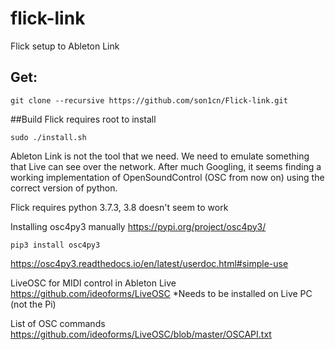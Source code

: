 # flick-link
 Flick setup to Ableton Link

## Get:
```
git clone --recursive https://github.com/son1cn/Flick-link.git
```
##Build
Flick requires root to install
```
sudo ./install.sh
```

Ableton Link is not the tool that we need. We need to emulate something that Live can see over the network. After much Googling, it seems finding a working implementation of OpenSoundControl (OSC from now on) using the correct version of python.

Flick requires python 3.7.3, 3.8 doesn't seem to work

Installing osc4py3 manually
https://pypi.org/project/osc4py3/
```
pip3 install osc4py3
```
https://osc4py3.readthedocs.io/en/latest/userdoc.html#simple-use

LiveOSC for MIDI control in Ableton Live
https://github.com/ideoforms/LiveOSC
*Needs to be installed on Live PC (not the Pi)

List of OSC commands
https://github.com/ideoforms/LiveOSC/blob/master/OSCAPI.txt





